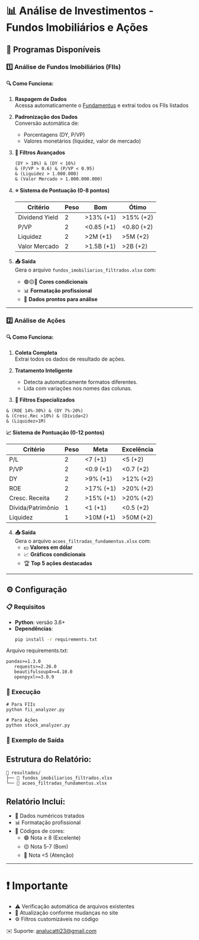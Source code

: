 # 📊 Análise de Investimentos - Fundos Imobiliários e Ações

## 📌 Programas Disponíveis

### 1️⃣ Análise de Fundos Imobiliários (FIIs)

#### 🔍 Como Funciona:
1. **Raspagem de Dados**  
   Acessa automaticamente o [Fundamentus](https://www.fundamentus.com.br/fii_resultado.php) e extrai todos os FIIs listados

2. **Padronização dos Dados**  
   Conversão automática de:
   - Porcentagens (DY, P/VP)
   - Valores monetários (liquidez, valor de mercado)

3. **🔎 Filtros Avançados**  
   ```
   (DY > 10%) & (DY < 16%) 
   & (P/VP > 0.6) & (P/VP < 0.95)
   & (Liquidez > 1.000.000)
   & (Valor Mercado > 1.000.000.000)
    ```
   
4. **⭐ Sistema de Pontuação (0-8 pontos)**  

   | Critério         | Peso | Bom          | Ótimo        |
   |------------------|------|--------------|--------------|
   | Dividend Yield   | 2    | >13% (+1)    | >15% (+2)    |
   | P/VP             | 2    | <0.85 (+1)   | <0.80 (+2)   |
   | Liquidez         | 2    | >2M (+1)     | >5M (+2)     |
   | Valor Mercado    | 2    | >1.5B (+1)   | >2B (+2)     |

5. **📤 Saída**  
   Gera o arquivo `fundos_imobiliarios_filtrados.xlsx` com:  
   - 🟢🟡🔴 **Cores condicionais**  
   - 📊 **Formatação profissional**  
   - 🔢 **Dados prontos para análise**  

---

### 2️⃣ Análise de Ações

#### 🔍 Como Funciona:
1. **Coleta Completa**  
   Extrai todos os dados de resultado de ações.

2. **Tratamento Inteligente**  
   - Detecta automaticamente formatos diferentes.  
   - Lida com variações nos nomes das colunas.

3. **🎯 Filtros Especializados**

```(P/L 3.5-12) & (P/VP 0.5-1.1)
& (ROE 14%-30%) & (DY 7%-20%)
& (Cresc.Rec >10%) & (Dívida<2)
& (Liquidez>1M)
```

**📈 Sistema de Pontuação (0-12 pontos)**  

   | Critério            | Peso | Meta           | Excelência     |
   |---------------------|------|----------------|----------------|
   | P/L                | 2    | <7 (+1)        | <5 (+2)        |
   | P/VP               | 2    | <0.9 (+1)      | <0.7 (+2)      |
   | DY                 | 2    | >9% (+1)       | >12% (+2)      |
   | ROE                | 2    | >17% (+1)      | >20% (+2)      |
   | Cresc. Receita     | 2    | >15% (+1)      | >20% (+2)      |
   | Dívida/Patrimônio  | 1    | <1 (+1)        | <0.5 (+2)      |
   | Liquidez           | 1    | >10M (+1)      | >50M (+2)      |

4. **📤 Saída**  
   Gera o arquivo `acoes_filtradas_fundamentus.xlsx` com:  
   - 💵 **Valores em dólar**  
   - 📈 **Gráficos condicionais**  
   - 🏆 **Top 5 ações destacadas**  

---

## ⚙️ Configuração

### 📋 Requisitos
- **Python**: versão 3.6+  
- **Dependências**:  
   ```bash
   pip install -r requirements.txt
    ```
Arquivo requirements.txt:

```plaintext
pandas>=1.3.0
   requests>=2.26.0
   beautifulsoup4>=4.10.0
   openpyxl>=3.0.9
```   

### 🚀 Execução
```
# Para FIIs
python fii_analyzer.py

# Para Ações
python stock_analyzer.py
```
### 📂 Exemplo de Saída
## **Estrutura do Relatório:**
```plaintext
📂 resultados/
├── 📄 fundos_imobiliarios_filtrados.xlsx
└── 📄 acoes_filtradas_fundamentus.xlsx
```

## **Relatório Inclui:**

- 🔢 Dados numéricos tratados
- 📊 Formatação profissional
- 🎨 Códigos de cores:
  - 🟢 Nota ≥ 8 (Excelente)
  - 🟡 Nota 5-7 (Bom)
  - 🔴 Nota <5 (Atenção)

---

# ❗ Importante
- ⚠️ Verificação automática de arquivos existentes
- 🔄 Atualização conforme mudanças no site
- ⚙️ Filtros customizáveis no código

✉️ Suporte: analucatti23@gmail.com